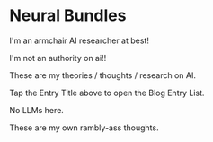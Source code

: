 # Neural Bundles

I'm an armchair AI researcher at best!
      
I'm not an authority on ai!!

These are my theories / thoughts / research on AI.

Tap the Entry Title above to open the Blog Entry List.

No LLMs here.
      
These are my own rambly-ass thoughts.